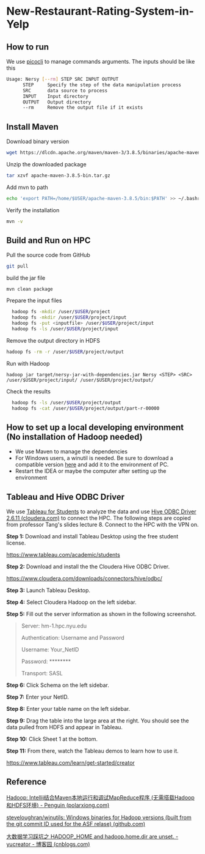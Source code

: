 # New-Restaurant-Rating-System-in-Yelp

## How to run
We use [picocli](https://picocli.info/) to manage commands arguments.
The inputs should be like this
``` bash
Usage: Nersy [--rm] STEP SRC INPUT OUTPUT
      STEP     Specify the step of the data manipulation process
      SRC      data source to process
      INPUT    Input directory
      OUTPUT   Output directory
      --rm     Remove the output file if it exists
```


## Install Maven
Download binary version
``` bash
wget https://dlcdn.apache.org/maven/maven-3/3.8.5/binaries/apache-maven-3.8.5-bin.tar.gz
```
Unzip the downloaded package
``` bash
tar xzvf apache-maven-3.8.5-bin.tar.gz
```
Add mvn to path
``` bash
echo 'export PATH=/home/$USER/apache-maven-3.8.5/bin:$PATH' >> ~/.bashrc
```
Verify the installation
``` bash
mvn -v
```

## Build and Run on HPC
Pull the source code from GitHub

```bash
git pull
```

build the jar file

```
mvn clean package
```

Prepare the input files
``` bash
  hadoop fs -mkdir /user/$USER/project
  hadoop fs -mkdir /user/$USER/project/input
  hadoop fs -put <inputfile> /user/$USER/project/input
  hadoop fs -ls /user/$USER/project/input
```

Remove the output directory in HDFS

```bash
hadoop fs -rm -r /user/$USER/project/output
```

Run with Hadoop

```
hadoop jar target/nersy-jar-with-dependencies.jar Nersy <STEP> <SRC> /user/$USER/project/input/ /user/$USER/project/output/
```

Check the results
``` bash
  hadoop fs -ls /user/$USER/project/output
  hadoop fs -cat /user/$USER/project/output/part-r-00000
```

## How to set up a local developing environment (No installation of Hadoop needed)
* We use Maven to manage the dependencies
* For Windows users, a winutil is needed. Be sure to download a compatible version [here](https://github.com/steveloughran/winutils) and add it to the environment of PC.
* Restart the IDEA or maybe the computer after setting up the environment



## Tableau and Hive ODBC Driver

We use [Tableau for Students](https://www.tableau.com/academic/students) to analyze the data and use [Hive ODBC Driver 2.6.11 (cloudera.com)](https://www.cloudera.com/downloads/connectors/hive/odbc/2-6-11.html) to connect the HPC. The following steps are copied from professor Tang's slides lecture 8. Connect to the HPC with the VPN on.

**Step 1:** Download and install Tableau Desktop using the free student license.

https://www.tableau.com/academic/students

**Step 2:** Download and install the the Cloudera Hive ODBC Driver.

https://www.cloudera.com/downloads/connectors/hive/odbc/

**Step 3:** Launch Tableau Desktop.

**Step 4:** Select Cloudera Hadoop on the left sidebar.

**Step 5:** Fill out the server information as shown in the following screenshot.

> Server: hm-1.hpc.nyu.edu
>
> Authentication: Username and Password
>
> Username: Your_NetID
>
> Password: \*\*\*\*\*\*\*\*
>
> Transport: SASL

**Step 6:** Click Schema on the left sidebar.

**Step 7:** Enter your NetID.

**Step 8:** Enter your table name on the left sidebar.

**Step 9:** Drag the table into the large area at the right. You should see the data 
pulled from HDFS and appear in Tableau.

**Step 10:** Click Sheet 1 at the bottom.

**Step 11:** From there, watch the Tableau demos to learn how to use it.

https://www.tableau.com/learn/get-started/creator

## Reference

[Hadoop: Intellij结合Maven本地运行和调试MapReduce程序 (无需搭载Hadoop和HDFS环境) - Penguin (polarxiong.com)](https://www.polarxiong.com/archives/Hadoop-Intellij结合Maven本地运行和调试MapReduce程序-无需搭载Hadoop和HDFS环境.html)

[steveloughran/winutils: Windows binaries for Hadoop versions (built from the git commit ID used for the ASF relase) (github.com)](https://github.com/steveloughran/winutils)

[大数据学习踩坑之 HADOOP_HOME and hadoop.home.dir are unset. - yucreator - 博客园 (cnblogs.com)](https://www.cnblogs.com/yuqiliu/p/14388423.html)
